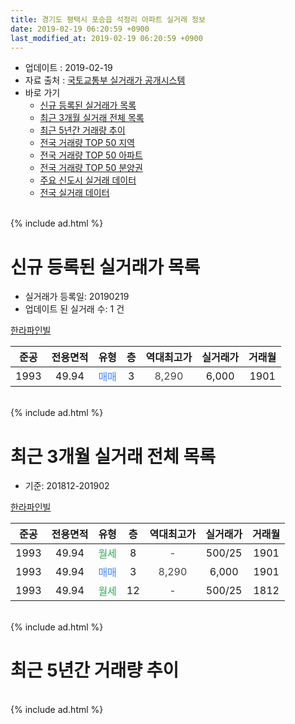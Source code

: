 ```yaml
---
title: 경기도 평택시 포승읍 석정리 아파트 실거래 정보
date: 2019-02-19 06:20:59 +0900
last_modified_at: 2019-02-19 06:20:59 +0900
---
```


* 업데이트 : 2019-02-19
* 자료 출처 : [국토교통부 실거래가 공개시스템](http://rt.molit.go.kr)
* 바로 가기
    * [신규 등록된 실거래가 목록](#신규-등록된-실거래가-목록)
    * [최근 3개월 실거래 전체 목록](#최근-3개월-실거래-전체-목록)
    * [최근 5년간 거래량 추이](#최근-5년간-거래량-추이)
    * [전국 거래량 TOP 50 지역](https://ayogom.github.io/apt-trade-info/최근-3개월-전국에서-가장-거래가-많이-발생한-지역)
    * [전국 거래량 TOP 50 아파트](https://ayogom.github.io/apt-trade-info/최근-3개월-전국에서-가장-거래가-많이-발생한-아파트)
    * [전국 거래량 TOP 50 분양권](https://ayogom.github.io/apt-trade-info/최근-3개월-전국에서-가장-거래가-많이-발생한-분양권)
    * [주요 신도시 실거래 데이터](https://ayogom.github.io/apt-trade-info/주요-신도시)
    * [전국 실거래 데이터](https://ayogom.github.io/apt-trade-info/전국)
<br>
{% include ad.html %}
<br>

# 신규 등록된 실거래가 목록
* 실거래가 등록일: 20190219
* 업데이트 된 실거래 수: 1 건


[한라파인빌](https://search.naver.com/search.naver?query=%EA%B2%BD%EA%B8%B0%EB%8F%84+%ED%8F%89%ED%83%9D%EC%8B%9C+%ED%8F%AC%EC%8A%B9%EC%9D%8D+%EC%84%9D%EC%A0%95%EB%A6%AC+%ED%95%9C%EB%9D%BC%ED%8C%8C%EC%9D%B8%EB%B9%8C)

|준공|전용면적|유형|층|역대최고가|실거래가|거래월|
|:---:|:---:|:---:|:---:|:---:|:---:|:---:|
|1993|49.94|<span style="color:#4285f3">매매</span>|3|<span style="color:#444444">8,290</span>|6,000|1901|


<br>
{% include ad.html %}
<br>

# 최근 3개월 실거래 전체 목록
* 기준: 201812-201902


[한라파인빌](https://search.naver.com/search.naver?query=%EA%B2%BD%EA%B8%B0%EB%8F%84+%ED%8F%89%ED%83%9D%EC%8B%9C+%ED%8F%AC%EC%8A%B9%EC%9D%8D+%EC%84%9D%EC%A0%95%EB%A6%AC+%ED%95%9C%EB%9D%BC%ED%8C%8C%EC%9D%B8%EB%B9%8C)

|준공|전용면적|유형|층|역대최고가|실거래가|거래월|
|:---:|:---:|:---:|:---:|:---:|:---:|:---:|
|1993|49.94|<span style="color:#34a853">월세</span>|8|<span style="color:#444444">-</span>|500/25|1901|
|1993|49.94|<span style="color:#4285f3">매매</span>|3|<span style="color:#444444">8,290</span>|6,000|1901|
|1993|49.94|<span style="color:#34a853">월세</span>|12|<span style="color:#444444">-</span>|500/25|1812|


<br>
{% include ad.html %}
<br>

# 최근 5년간 거래량 추이


<div style="width:100%;">
    <canvas id="deal_progress" height="200"></canvas>
</div>

<script>
new Chart(document.getElementById("deal_progress"), {
    type: 'line',
    data: {
        labels: ['201402','201403','201404','201405','201406','201407','201408','201409','201410','201411','201412','201501','201502','201503','201504','201505','201506','201507','201508','201509','201510','201511','201512','201601','201602','201603','201604','201605','201606','201607','201608','201609','201610','201611','201612','201701','201702','201703','201704','201705','201706','201707','201708','201709','201710','201711','201712','201801','201802','201803','201804','201805','201806','201807','201808','201809','201810','201811','201812','201901','201902'],
        datasets: [{
            label: '매매',
            pointRadius: 1,
            data: [1, 3, 3, 1, 0, 4, 7, 13, 7, 3, 3, 2, 1, 4, 2, 4, 2, 1, 0, 3, 0, 2, 1, 0, 2, 3, 2, 0, 2, 2, 1, 1, 1, 3, 0, 1, 1, 1, 0, 0, 1, 0, 2, 5, 0, 0, 1, 0, 0, 1, 0, 1, 1, 1, 2, 3, 0, 0, 0, 1, 0],
            borderColor: "rgba(255, 201, 14, 1)",
            backgroundColor: "rgba(255, 201, 14, 0.5)",
            fill: false,
            lineTension: 0
        },{
            label: '전월세',
            pointRadius: 1,
            data: [6, 1, 2, 0, 0, 1, 1, 0, 1, 1, 2, 1, 1, 1, 6, 2, 2, 1, 1, 0, 2, 0, 1, 0, 1, 4, 3, 2, 1, 0, 0, 1, 0, 2, 0, 1, 3, 2, 5, 2, 1, 3, 1, 0, 2, 0, 1, 1, 2, 0, 2, 3, 3, 3, 1, 1, 1, 2, 1, 1, 0],
            borderColor: "rgba(0, 141, 185, 1)",
            backgroundColor: "rgba(0, 141, 185, 0.5)",
            fill: false,
            lineTension: 0
        }
        ]
    },
    options: {
        responsive: true,
        title: {
            display: false
        },
        tooltips: {
            mode: 'index',
            intersect: false
        },
        hover: {
            mode: 'nearest',
            intersect: true
        },
        scales: {
            xAxes: [{
                display: true,
                scaleLabel: {
                    display: true,
                    labelString: '년/월'
                }
            }],
            yAxes: [{
                display: true,
                ticks: {
                    suggestedMin: 0,
                },
                scaleLabel: {
                    display: true,
                    labelString: '실거래 수'
                }
            }]
        }
    }
});

</script>


<br>
{% include ad.html %}
<br>

